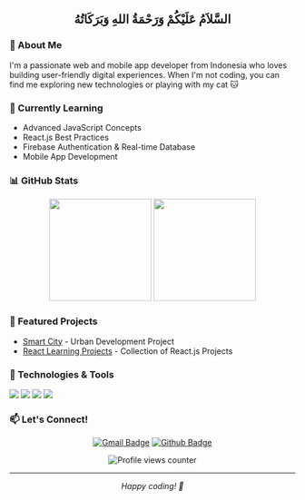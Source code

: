 <h2 align="center">السَّلاَمُ عَلَيْكُمْ وَرَحْمَةُ اللهِ وَبَرَكَاتُهُ</h2>

### 👋 About Me
I'm a passionate web and mobile app developer from Indonesia who loves building user-friendly digital experiences. When I'm not coding, you can find me exploring new technologies or playing with my cat 🐱

### 🌱 Currently Learning
- Advanced JavaScript Concepts
- React.js Best Practices
- Firebase Authentication & Real-time Database
- Mobile App Development

### 📊 GitHub Stats
<div align="center">
  <img height="180em" src="https://github-readme-stats.vercel.app/api?username=Rizki-Fik1&show_icons=true&theme=tokyonight&include_all_commits=true&count_private=true"/>
  <img height="180em" src="https://github-readme-stats.vercel.app/api/top-langs/?username=Rizki-Fik1&layout=compact&langs_count=7&theme=tokyonight"/>
</div>


### 🚀 Featured Projects
- [Smart City](https://github.com/Rizki-Fik1/smart-city) - Urban Development Project
- [React Learning Projects](https://github.com/Rizki-Fik1/belajar-reactvite) - Collection of React.js Projects

### 🔧 Technologies & Tools
![](https://img.shields.io/badge/Code-JavaScript-informational?style=flat&logo=javascript&logoColor=white&color=2bbc8a)
![](https://img.shields.io/badge/Code-React-informational?style=flat&logo=react&logoColor=white&color=2bbc8a)
![](https://img.shields.io/badge/Tools-Firebase-informational?style=flat&logo=firebase&logoColor=white&color=2bbc8a)
![](https://img.shields.io/badge/Tools-Git-informational?style=flat&logo=git&logoColor=white&color=2bbc8a)

### 📫 Let's Connect!
<div align="center">
  
[![Gmail Badge](https://img.shields.io/badge/-Gmail-c14438?style=flat&logo=Gmail&logoColor=white&link=mailto:your.email@gmail.com)](mailto:your.email@gmail.com)
[![Github Badge](https://img.shields.io/badge/-Github-232323?style=flat&logo=Github&logoColor=white&link=https://github.com/Rizki-Fik1)](https://github.com/Rizki-Fik1)
  
</div>

<div align="center">
  <img src="https://komarev.com/ghpvc/?username=Rizki-Fik1&style=flat-square&color=blue" alt="Profile views counter"/>
</div>

---
<div align="center">
  <i>Happy coding! 🚀</i>
</div>
